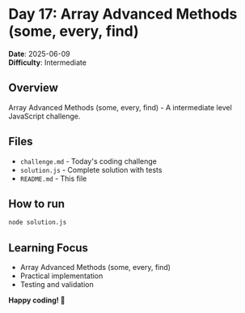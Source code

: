# Day 17: Array Advanced Methods (some, every, find)

**Date**: 2025-06-09  
**Difficulty**: Intermediate

## Overview
Array Advanced Methods (some, every, find) - A intermediate level JavaScript challenge.

## Files
- `challenge.md` - Today's coding challenge
- `solution.js` - Complete solution with tests
- `README.md` - This file

## How to run
```bash
node solution.js
```

## Learning Focus
- Array Advanced Methods (some, every, find)
- Practical implementation
- Testing and validation

**Happy coding! 🚀**
